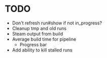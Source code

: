 # TODO

- Don't refresh run#show if not in_progress?
- Cleanup tmp and old runs
- Steam output from build
- Average build time for pipeline
  - Progress bar
- Add ability to kill stalled runs

